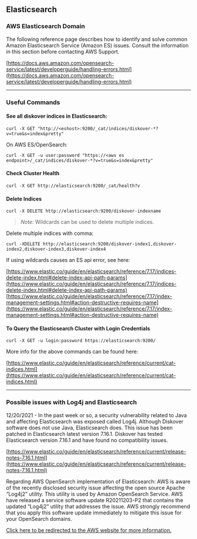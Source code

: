 
## Elasticsearch

### AWS Elasticsearch Domain

The following reference page describes how to identify and solve common Amazon Elasticsearch Service (Amazon ES) issues. Consult the information in this section before contacting AWS Support. 

[https://docs.aws.amazon.com/opensearch-service/latest/developerguide/handling-errors.html](https://docs.aws.amazon.com/opensearch-service/latest/developerguide/handling-errors.html)

___
### Useful Commands

#### See all diskover indices in Elasticsearch:

```
curl -X GET "http://<eshost>:9200/_cat/indices/diskover-*?v=true&s=index&pretty"
```

On AWS ES/OpenSearch:

```
curl -X GET -u user:password "https://<aws es endpoint>/_cat/indices/diskover-*?v=true&s=index&pretty"
```

#### Check Cluster Health
```
curl -X GET http://elasticsearch:9200/_cat/health?v
```

#### Delete Indices
```
curl -X DELETE http://elasticsearch:9200/diskover-indexname
```
> _Note:_ Wildcards can be used to delete multiple indices.

Delete multiple indices with comma:
```
curl -XDELETE http://elasticsearch:9200/diskover-index1,diskover-index2,diskover-index3,diskover-index4
```

If using wildcards causes an ES api error, see here:

[https://www.elastic.co/guide/en/elasticsearch/reference/7.17/indices-delete-index.html#delete-index-api-path-params](https://www.elastic.co/guide/en/elasticsearch/reference/7.17/indices-delete-index.html#delete-index-api-path-params)
[https://www.elastic.co/guide/en/elasticsearch/reference/7.17/index-management-settings.html#action-destructive-requires-name](https://www.elastic.co/guide/en/elasticsearch/reference/7.17/index-management-settings.html#action-destructive-requires-name)


#### To Query the Elasticsearch Cluster with Login Credentials
```
curl -X GET -u login:password https://elasticsearch:9200/
```

More info for the above commands can be found here: 

[https://www.elastic.co/guide/en/elasticsearch/reference/current/cat-indices.html](https://www.elastic.co/guide/en/elasticsearch/reference/current/cat-indices.html)

___
### Possible issues with Log4j and Elasticsearch

12/20/2021 - In the past week or so, a security vulnerability related to Java and affecting Elasticsearch was exposed called Log4j. Although Diskover software does not use Java, Elasticsearch does. This issue has been patched in Elasticsearch latest version 7.16.1. Diskover has tested Elasticsearch version 7.16.1 and have found no compatibility issues.

[https://www.elastic.co/guide/en/elasticsearch/reference/current/release-notes-7.16.1.html](https://www.elastic.co/guide/en/elasticsearch/reference/current/release-notes-7.16.1.html)

Regarding AWS OpenSearch implementation of Elasticsearch: AWS is aware of the recently disclosed security issue affecting the open source Apache “Log4j2” utility. This utility is used by Amazon OpenSearch Service. AWS have released a service software update R20211203-P2 that contains the updated “Log4j2” utility that addresses the issue. AWS strongly recommend that you apply this software update immediately to mitigate this issue for your OpenSearch domains.

[Click here to be redirected to the AWS website for more information.](https://aws.amazon.com/security/security-bulletins/AWS-2021-006/)
